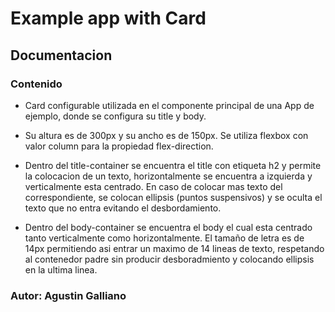 # Example app with Card
## Documentacion
### Contenido

* Card configurable utilizada en el componente principal de una App de ejemplo, donde se configura su title y body.

* Su altura es de 300px y su ancho es de 150px. Se utiliza flexbox con valor column para la propiedad flex-direction.

* Dentro del title-container se encuentra el title con etiqueta h2 y permite la colocacion de un texto, horizontalmente se encuentra a izquierda y verticalmente esta centrado. En caso de colocar mas texto del correspondiente, se colocan ellipsis (puntos suspensivos) y se oculta el texto que no entra evitando el desbordamiento.

* Dentro del body-container se encuentra el body el cual esta centrado tanto verticalmente como horizontalmente. El tamaño de letra es de 14px permitiendo asi entrar un maximo de 14 lineas de texto, respetando al contenedor padre sin producir desboradmiento y colocando ellipsis en la ultima linea.
### Autor: Agustin Galliano

